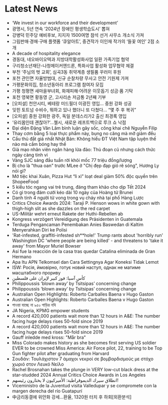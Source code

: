 # Latest News
-  ‘We invest in our workforce and their development’
-  광명시, 5년 연속 ‘2024년 장애인 평생학습도시’ 뽑혀
-  강병덕 민주당 예비후보, 지지자 1500여명 참석 선거 사무소 개소식 가져
-  그림판매·경매·구매 플랫폼 ‘큐알아트’, 중견작가 이인재 작가의 ‘들꽃 여인’ 2점 소개
-  A decade of hospitality elegance
-  경동대, 네오바이오텍과 지방대학활성화사업 일환 가족기업 협약
-  구리청소년재단-나청메이커앤드론, 특화사업 활성화 업무협약 체결
-  부천 ‘주님의 벗 교회’, 심곡3동 취약계층 생필품 꾸러미 후원
-  포천 관인면 자율방범대, 신규 순찰차량 무사고 안전 기원제 가져
-  가평문화의집, 청소년동아리 프로그램 참여자 모집
-  가평 청평면 새마을부녀회, 화재피해·어려운 이웃돕기 성금·품 기탁
-  포천 영북면 황동영 군, 고사리손 저금통 2년째 기부
-  [오피셜] 천안시티, 베테랑 미드필더 이광진 영입… 중원 강화 성공
-  잊힌 토트넘 수비수, 뭐하고 있나 했더니 또 다쳤다… “몇 주 후 복귀”
-  [오피셜] 중원 강화한 광주, 독일 분데스리가2 출신 최경록 영입
-  ‘유리몸인데 괜찮아?’...첼시, 새로운 레프트백으로 루크 쇼 낙점
-  Đại diện Đặng Văn Lâm bình luận gây sốc, công khai chê Nguyễn Filip
-  Thay cơm bằng 5 loại thực phẩm này, bụng no căng mà mỡ giảm đều
-  Cầu thủ đắt giá nhất Nhật Bản: Không hiểu ĐT Việt Nam tập luyện thế nào mà cầm bóng hay thế
-  Giả mạo nhân viên ngân hàng lừa đảo: Thủ đoạn cũ nhưng cách thức ngày càng tinh vi
-  Vàng SJC sáng đầu tuần rời khỏi mốc 77 triệu đồng/lượng
-  Bị cho là "thua oan" trước MLee ở "Chị đẹp đạp gió rẽ sóng", Hương Ly nói gì?
-  Mở tiệc khai Xuân, Pizza Hut “lì xì” loạt deal giảm 50% độc quyền trên ShopeeFood
-  5 kiểu tóc ngang vai trẻ trung, đáng tham khảo cho dịp Tết 2024
-  Có gì trong đám cưới kéo dài 10 ngày của Hoàng tử Brunei
-  Danh tính 4 người tử vong trong vụ cháy nhà tại phố Hàng Lược
-  Critics Choice Awards 2024: Taraji P. Henson wows in white gown with thigh-high slit as she dazzles on the red carpet
-  US-Militär wehrt erneut Rakete der Huthi-Rebellen ab
-  Kongress verzögert Vereidigung des Präsidenten in Guatemala
-  Terduga Pengancaman Penembakan Anies Baswedan di Kaltim Menyerahkan Diri ke Polisi
-  'Rat-infested, graffiti-infested sh**hole!' Trump rants about 'horribly run' Washington DC 'where people are being killed' - and threatens to 'take it away' from Mayor Muriel Bowser
-  Así fue la reacción de la casa tras quedar Catalina eliminada de Gran Hermano
-  Apa Itu APN Telkomsel dan Cara Settingnya Agar Koneksi Tidak Lemot
-  ISW: Росія, ймовірно, готує новий наступ, однак не матиме масштабного прориву
-  كأس آسيا: فوز كبير لإيران على فلسطين
-  Philippoussis ‘blown away’ by Tsitsipas’ concerning change
-  Philippoussis ‘blown away’ by Tsitsipas’ concerning change
-  Australian Open Highlights: Roberto Carballes Baena v Hugo Gaston
-  Australian Open Highlights: Roberto Carballes Baena v Hugo Gaston
-  পাওয়া যাচ্ছে না ৯৫০ গাড়ির নথি
-  JA Nigeria, KPMG empower students
-  A record 420,000 patients wait more than 12 hours in A&E: The number facing huge delays rises 50-fold since 2019
-  A record 420,000 patients wait more than 12 hours in A&E: The number facing huge delays rises 50-fold since 2019
-  Gauff inledde med kross: "Mår bra"
-  Miss Colorado makes history as she becomes first serving US soldier EVER to be crowned Miss America: Air Force pilot, 22, training to be Top Gun fighter pilot after graduating from Harvard
-  Σουδάν: Τουλάχιστον 7 άμαχοι νεκροί σε βομβαρδισμούς με στόχο χωριό στον Λευκό Νείλο
-  Rachel Brosnahan takes the plunge in VERY low-cut black dress at the star-studded 2024 Annual Critics Choice Awards in Los Angeles
-  انطلاق سيرك الديموقراطية: الأميركيون لا يختارون رئيسهم!
-  Viceministro de la Juventud visita Valledupar y se compromete con la margen derecha del río Guatapurí
-  中금리동결에 위안화 강세…환율, 1320원 터치 후 하회[외환분석]
